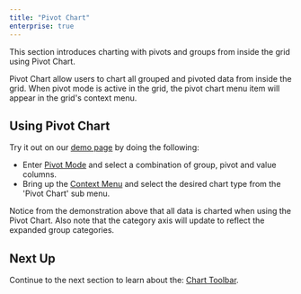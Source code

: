 ```yaml
---
title: "Pivot Chart"
enterprise: true
---
```


This section introduces charting with pivots and groups from inside the grid using Pivot Chart.

Pivot Chart allow users to chart all grouped and pivoted data from inside the grid. When pivot mode is active in the grid, the pivot chart menu item will appear in the grid's context menu.

## Using Pivot Chart

Try it out on our [demo page](../../example.php) by doing the following:

- Enter [Pivot Mode](../pivoting/#pivot-mode) and select a combination of group, pivot and value columns.
- Bring up the [Context Menu](../context-menu) and select the desired chart type from the 'Pivot Chart' sub menu.

<gif src="pivot-chart.gif"></gif>

Notice from the demonstration above that all data is charted when using the Pivot Chart. Also note that the category axis will update to reflect the expanded group categories.

## Next Up

Continue to the next section to learn about the: [Chart Toolbar](../integrated-charts-toolbar/).
